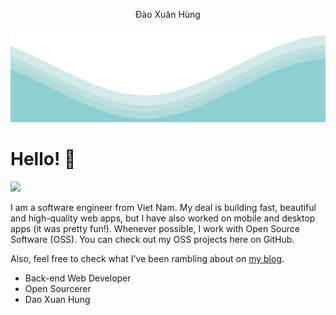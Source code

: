 <p align="center">
  Đào Xuân Hùng
</p>	
<img src="./waves.svg" width="100%" height="150">

# Hello! 👋️
![](https://fb.com/xgnuhdev)

I am a software engineer from Viet Nam. My deal is building fast, beautiful and high-quality web apps, but I have also worked on mobile and desktop apps (it was pretty fun!). Whenever possible, I work with Open Source Software (OSS). You can check out my OSS projects here on GitHub.

Also, feel free to check what I've been rambling about on <a href="#" target="_blank">my blog</a>.

<ul>
<li>Back-end Web Developer</li>
<li>Open Sourcerer</li>
<li>Dao Xuan Hung</li>
</ul>
